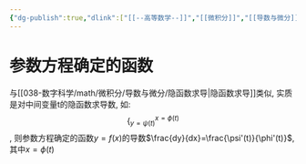 ```yaml
---
{"dg-publish":true,"dlink":["[[--高等数学--]]","[[微积分]]","[[导数与微分]]"],"tags":null,"permalink":"/038-数字科学/math/微积分/导数与微分/参数方程求导/","dgPassFrontmatter":true}
---
```



# 参数方程确定的函数
与[[038-数字科学/math/微积分/导数与微分/隐函数求导\|隐函数求导]]类似, 实质是对中间变量t的隐函数求导数, 如: $$\Big\{^{x=\phi(t)}_{y=\psi(t)}$$, 则参数方程确定的函数$y=f(x)$的导数$\frac{dy}{dx}=\frac{\psi'(t)}{\phi'(t)}$, 其中$x=\phi(t)$